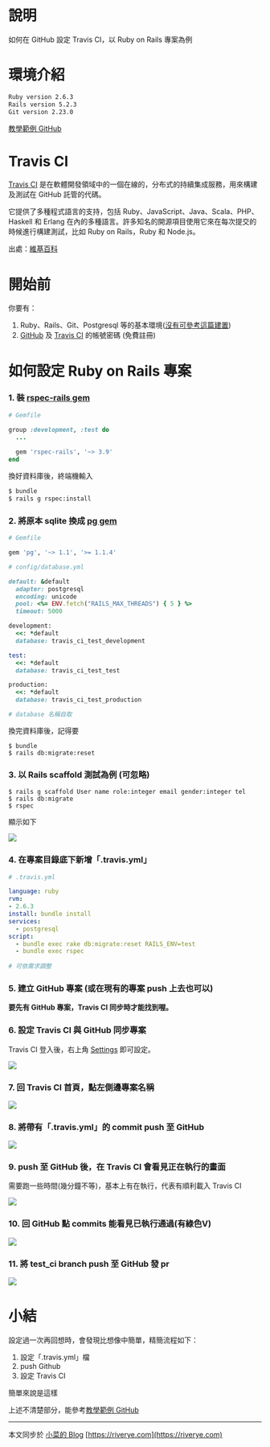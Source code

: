 # 說明
如何在 GitHub 設定 Travis CI，以 Ruby on Rails 專案為例  

# 環境介紹
```bash
Ruby version 2.6.3
Rails version 5.2.3
Git version 2.23.0
```
[教學範例 GitHub](https://github.com/River-Ye/travis_ci_test)
# Travis CI
[Travis CI](https://travis-ci.org) 是在軟體開發領域中的一個在線的，分布式的持續集成服務，用來構建及測試在 GitHub 託管的代碼。  

它提供了多種程式語言的支持，包括 Ruby、JavaScript、Java、Scala、PHP、Haskell 和 Erlang 在內的多種語言。許多知名的開源項目使用它來在每次提交的時候進行構建測試，比如 Ruby on Rails，Ruby 和 Node.js。  

出處：[維基百科](https://zh.wikipedia.org/wiki/Travis_CI)  

# 開始前
你要有：  
1. Ruby、Rails、Git、Postgresql 等的基本環境([沒有可參考這篇建置](https://riverye.com/2019/10/12/Windows%2010%20%E5%AE%89%E8%A3%9D%20Ruby%20+%20Rails%20+%20Node.js%20+%20Git%20+%20postgresql/))  
2. [GitHub](https://github.com) 及 [Travis CI](https://travis-ci.org) 的帳號密碼 (免費註冊)  

# 如何設定 Ruby on Rails 專案
### 1. 裝 [rspec-rails gem](https://rubygems.org/gems/rspec-rails)
```ruby
# Gemfile

group :development, :test do
  ...
  
  gem 'rspec-rails', '~> 3.9'
end
```
換好資料庫後，終端機輸入
```bash
$ bundle
$ rails g rspec:install
```

### 2. 將原本 sqlite 換成 [pg gem](https://rubygems.org/gems/pg)
```ruby
# Gemfile

gem 'pg', '~> 1.1', '>= 1.1.4'
```
```ruby
# config/database.yml

default: &default
  adapter: postgresql
  encoding: unicode
  pool: <%= ENV.fetch("RAILS_MAX_THREADS") { 5 } %>
  timeout: 5000

development:
  <<: *default
  database: travis_ci_test_development

test:
  <<: *default
  database: travis_ci_test_test

production:
  <<: *default
  database: travis_ci_test_production

# database 名稱自取
```
換完資料庫後，記得要  
```bask
$ bundle
$ rails db:migrate:reset
```

### 3. 以 Rails scaffold 測試為例 (可忽略)
```
$ rails g scaffold User name role:integer email gender:integer tel
$ rails db:migrate
$ rspec
```

顯示如下  

![](https://i.imgur.com/Erf8NC3.png)

### 4. 在專案目錄底下新增「.travis.yml」
```yaml
# .travis.yml

language: ruby
rvm:
- 2.6.3
install: bundle install
services:
  - postgresql
script:
  - bundle exec rake db:migrate:reset RAILS_ENV=test
  - bundle exec rspec
 
# 可依需求調整
```
### 5. 建立 GitHub 專案 (或在現有的專案 push 上去也可以)
**要先有 GitHub 專案，Travis CI 同步時才能找到喔。**  

### 6. 設定 Travis CI 與 GitHub 同步專案
Travis CI 登入後，右上角 [Settings](https://travis-ci.org/account/repositories) 即可設定。  

![](https://i.imgur.com/XIbBSOf.png)

### 7. 回 Travis CI 首頁，點左側邊專案名稱

![](https://i.imgur.com/ZGM49x7.png)

### 8. 將帶有「.travis.yml」的 commit push 至 GitHub

![](https://i.imgur.com/joWXDI1.png)

### 9. push 至 GitHub 後，在 Travis CI 會看見正在執行的畫面
需要跑一些時間(幾分鐘不等)，基本上有在執行，代表有順利載入 Travis CI  

![](https://i.imgur.com/hpHdPhK.jpg)

### 10. 回 GitHub 點 commits 能看見已執行通過(有綠色V)

![](https://i.imgur.com/myAhzQU.png)

### 11. 將 test_ci branch push 至 GitHub 發 pr

![](https://i.imgur.com/9XEwOUw.png)

# 小結
設定過一次再回想時，會發現比想像中簡單，精簡流程如下：  
1. 設定「.travis.yml」檔  
2. push Github  
3. 設定 Travis CI  

簡單來說是這樣  

上述不清楚部分，能參考[教學範例 GitHub](https://github.com/River-Ye/travis_ci_test)  

---

本文同步於 [小菜的 Blog](https://riverye.com) [https://riverye.com](https://riverye.com)